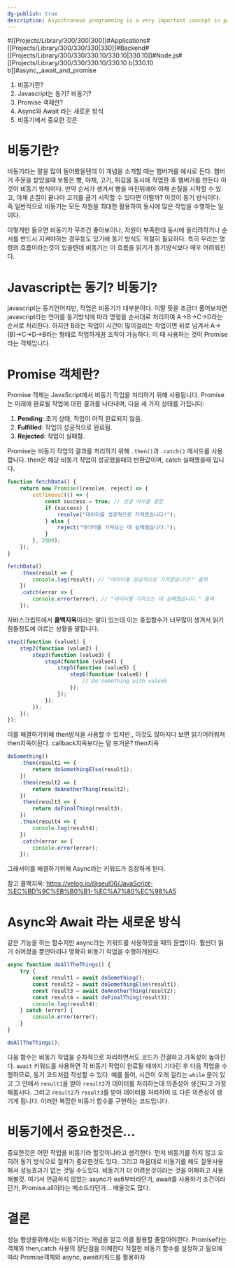 ```yaml
---
dg-publish: true
description: Asynchronous programming is a very important concept in programming. Especially since JavaScript is a synchronous language but can be used asynchronously. How do we achieve that? Well, to understand this, we need to learn about Promises and the async/await keywords.
---
```

#[[Projects/Library/300/300\|300]]#Applications#[[Projects/Library/300/330/330\|330]]#Backend#[[Projects/Library/300/330/330.10/330.10\|330.10]]#Node.js#[[Projects/Library/300/330/330.10/330.10 b\|330.10 b]]#async,_await_and_promise
1. 비동기란?
2. Javascript는 동기? 비동기?
3. Promise 객체란?
4. Async와 Await 라는 새로운 방식
5. 비동기에서 중요한 것은


# 비동기란?
비동기라는 말을 많이 들어봤을텐데 이 개념을 소개할 때는 햄버거를 예시로 든다. 햄버거 주문을 받았을때 보통은 빵, 야채, 고기, 튀김을 동시에 작업한 후 햄버거를 만든다 이것이 비동기 방식이다. 만약 순서가 생겨서 빵을 마친뒤에야 야채 손질을 시작할 수 있고, 야채 손질이 끝나야 고기를 굽기 시작할 수 있다면 어떨까? 이것이 동기 방식이다. 즉 일반적으로 비동기는 모든 자원을 최대한 활용하여 동시에 많은 작업을 수행하는 일이다.

이렇게만 들으면 비동기가 무조건 좋아보이나, 자원이 부족한데 동시에 돌리려하거나 순서를 반드시 지켜야하는 경우등도 있기에 동기 방식도 적절히 필요하다. 특히 우리는 명령의 흐름이라는것이 있을텐데 비동기는 이 흐름을 읽기가 동기방식보다 매우 어려워진다.


# Javascript는 동기? 비동기?

javascript는 동기언어지만, 작업은 비동기가 대부분이다. 이말 뜻을 조금더 풀어보자면 javascript라는 언어를 동기방식에 따라 명령을 순서대로 처리하여 A->B->C->D라는 순서로 처리한다. 하지만 B라는 작업이 시간이 많이걸리는 작업이면 뒤로 넘겨서 A->(B)->C->D->B라는 형태로 작업하게끔 조작이 가능하다. 이 때 사용하는 것이 Promise라는 객체입니다.


# Promise 객체란?
Promise 객체는 JavaScript에서 비동기 작업을 처리하기 위해 사용됩니다. Promise는 미래에 완료될 작업에 대한 결과를 나타내며, 다음 세 가지 상태를 가집니다:

1. **Pending**: 초기 상태, 작업이 아직 완료되지 않음.
2. **Fulfilled**: 작업이 성공적으로 완료됨.
3. **Rejected**: 작업이 실패함.

Promise는 비동기 작업의 결과를 처리하기 위해 `.then()`과 `.catch()` 메서드를 사용합니다.
then은 해당 비동기 작업이 성공했을때의 반환값이며, catch 실패했을때 입니다. 
```js
function fetchData() {
    return new Promise((resolve, reject) => {
        setTimeout(() => {
            const success = true; // 성공 여부를 결정
            if (success) {
                resolve("데이터를 성공적으로 가져왔습니다!");
            } else {
                reject("데이터를 가져오는 데 실패했습니다.");
            }
        }, 2000);
    });
}

fetchData()
    .then(result => {
        console.log(result); // "데이터를 성공적으로 가져왔습니다!" 출력
    })
    .catch(error => {
        console.error(error); // "데이터를 가져오는 데 실패했습니다." 출력
    });

```

자바스크립트에서 **콜백지옥**이라는 말이 있는데 이는 중첩함수가 너무많이 생겨서 읽기 힘들정도에 이르는 상황을 말합니다.
```js
step1(function (value1) {
    step2(function (value2) {
        step3(function (value3) {
            step4(function (value4) {
                step5(function (value5) {
                    step6(function (value6) {
                        // Do something with value6
                    });
                });
            });
        });
    });
});
```

이를 해결하기위해 then방식을 사용할 수 있지만., 이것도 많아지다 보면 읽기어려워져 then지옥이된다.
callback지옥보다는 덜 뜨거운? then지옥
```js
doSomething()
    .then(result1 => {
        return doSomethingElse(result1);
    })
    .then(result2 => {
        return doAnotherThing(result2);
    })
    .then(result3 => {
        return doFinalThing(result3);
    })
    .then(result4 => {
        console.log(result4);
    })
    .catch(error => {
        console.error(error);
    });

```

그래서이를 해결하기위해 Async라는 키워드가 등장하게 된다.

참고
콜백지옥: https://velog.io/@seul06/JavaScript-%EC%BD%9C%EB%B0%B1-%EC%A7%80%EC%98%A5
# Async와 Await 라는 새로운 방식
같은 기능을 하는 함수지만 async라는 키워드를 사용하였을 때의 문법이다. 훨씬더 읽기 쉬어졌을 뿐만아리나 명확히 비동기 작업을 수행하게된다.
```js
async function doAllTheThings() {
    try {
        const result1 = await doSomething();
        const result2 = await doSomethingElse(result1);
        const result3 = await doAnotherThing(result2);
        const result4 = await doFinalThing(result3);
        console.log(result4);
    } catch (error) {
        console.error(error);
    }
}

doAllTheThings();

```

다음 함수는 비동기 작업을 순차적으로 처리하면서도 코드가 간결하고 가독성이 높아진다. `await` 키워드를 사용하면 각 비동기 작업이 완료될 때까지 기다린 후 다음 작업을 수행하므로, 동기 코드처럼 작성할 수 있다. 예를 들어, 시간이 오래 걸리는 `while` 문이 있고 그 안에서 `result1`을 받아 `result2`가 데이터를 처리하는데 의존성이 생긴다고 가정해봅시다. 그리고 `result2`가 `result3`를 받아 데이터를 처리하여 또 다른 의존성이 생기게 됩니다. 이러한 복잡한 비동기 함수를 구현하는 코드입니다.


# 비동기에서 중요한것은...

중요한것은 어떤 작업을 비동기라 할것이냐라고 생각한다. 먼저 비동기를 하지 않고 오히려 동기 방식으로 절차가 중요한것도 있다. 그리고 마음대로 비동기를 해도 잘못사용해서 성능효과가 없는 것일 수도있다. 비동기가 더 어려운것이라는 것을 이해하고 사용해볼것. 여기서 언급하지 않았는 async가 es6부터라던가, await를 사용하기 조건이라던가, Promise.all이라는 메소드라던가... 배울것도 많다.


# 결론
성능 향상을위해서는 비동기라는 개념을 알고 이를 활용할 줄알아야한다.
Promise라는 객체와 then,catch 사용의 장단점을 이해한다
적절한 비동기 함수를 설정하고 필요에따라 Promise객체와 async, await키워드를 활용하자

